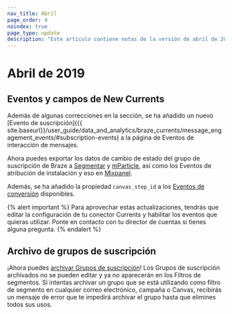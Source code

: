 ```yaml
---
nav_title: Abril
page_order: 9
noindex: true
page_type: update
description: "Este artículo contiene notas de la versión de abril de 2019."
---
```


# Abril de 2019

## Eventos y campos de New Currents

Además de algunas correcciones en la sección, se ha añadido un nuevo [Evento de suscripción]({{ site.baseurl}}/user_guide/data_and_analytics/braze_currents/message_engagement_events/#subscription-events) a la página de Eventos de interacción de mensajes. 

Ahora puedes exportar los datos de cambio de estado del grupo de suscripción de Braze a [Segmentar]({{site.baseurl}}/partners/data_and_infrastructure_agility/customer_data_platform/segment_for_currents/#integration-details) y [mParticle]({{site.baseurl}}/partners/data_and_analytics/customer_data_platform/mParticle/mparticle_for_currents/), así como los Eventos de atribución de instalación y eso en [Mixpanel]({{site.baseurl}}/partners/data_and_analytics/analytics/mixpanel/).

Además, se ha añadido la propiedad `canvas_step_id` a los [Eventos de conversión]({{site.baseurl}}/user_guide/data_and_analytics/braze_currents/message_engagement_events/#conversion-events) disponibles.

{% alert important %}
Para aprovechar estas actualizaciones, tendrás que editar la configuración de tu conector Currents y habilitar los eventos que quieras utilizar. Ponte en contacto con tu director de cuentas si tienes alguna pregunta.
{% endalert %}

## Archivo de grupos de suscripción

¡Ahora puedes [archivar Grupos de suscripción]({{site.baseurl}}/user_guide/message_building_by_channel/email/managing_user_subscriptions/#archiving-groups)! Los Grupos de suscripción archivados no se pueden editar y ya no aparecerán en los Filtros de segmentos.  Si intentas archivar un grupo que se está utilizando como filtro de segmento en cualquier correo electrónico, campaña o Canvas, recibirás un mensaje de error que te impedirá archivar el grupo hasta que elimines todos sus usos.

